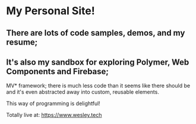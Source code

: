 # My Personal Site!
## There are lots of code samples, demos, and my resume;
## It's also my sandbox for exploring Polymer, Web Components and Firebase;

MV* framework; there is much less code than it seems like there should be and it's even abstracted away into custom, reusable elements.

This way of programming is delightful!

Totally live at: https://www.wesley.tech
